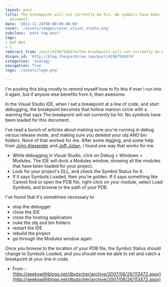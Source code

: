 ```yaml
---
layout: post
title: The breakpoint will not currently be hit. No symbols have been loaded for this
  document.
date: '2011-11-24T00:00:00-08:00'
cover: '/assets/images/cover_visual_studio.png'
subclass: 'post tag-post'
tags:
- ASP.Net
- C
redirect_from: /post/41987546374/the-breakpoint-will-not-currently-be-hit-no
disqus_id: 'http://blog.thesparktree.com/post/41987546374'
categories: 'analogj'
navigation: True
logo: '/assets/logo.png'

---
```

I'm posting this blog mostly to remind myself how to fix this if ever I run into it again, but if anyone else benefits from it, then awesome.

In the Visual Studio IDE, when I set a breakpoint at a line of code, and start debugging, the breakpoint becomes that hollow maroon circle with a warning that says The breakpoint will not currently be hit. No symbols have been loaded for this document.

I've read a bunch of articles about makiing sure you're running in debug versus release mode, and making sure you deleted your obj AND bin folders. None of that worked for me. After some digging, and some help from [John Alexander](http://geekswithblogs.net/jalexander) and [Jeff Julian](http://geekswithblogs.net/jjulian), I found one way that works for me.

- While debugging in Visual Studio, click on Debug &gt; Windows &gt; Modules. The IDE will dock a Modules window, showing all the modules that have been loaded for your project.
- Look for your project's DLL, and check the Symbol Status for it.
- If it says Symbols Loaded, then you're golden. If it says something like Cannot find or open the PDB file, right-click on your module, select Load Symbols, and browse to the path of your PDB.

I've found that it's sometimes necessary to

- stop the debugger
- close the IDE
- close the hosting application
- nuke the obj and bin folders
- restart the IDE
- rebuild the project
- go through the Modules window again

Once you browse to the location of your PDB file, the Symbol Status should change to Symbols Loaded, and you should now be able to set and catch a breakpoint at your line in code.

- From : [http://geekswithblogs.net/dbutscher/archive/2007/06/26/113472.aspx](http://geekswithblogs.net/dbutscher/archive/2007/06/26/113472.aspx)
